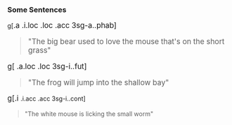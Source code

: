### Some Sentences


g[<big>.a <bear> <wet>.i.loc <grass>.loc <rel> <mouse>.acc 3sg-a.<love>.phab]


> "The big bear used to love the mouse that's on the short grass"

g[<frog> <shallow>.a.loc <bay>.loc <in> 3sg-i.<jump>.fut]

> "The frog will jump into the shallow bay"

g[<bright>.i <mouse> <small>.i.acc <worm>.acc 3sg-i.<lick>.cont]

> "The white mouse is licking the small worm"